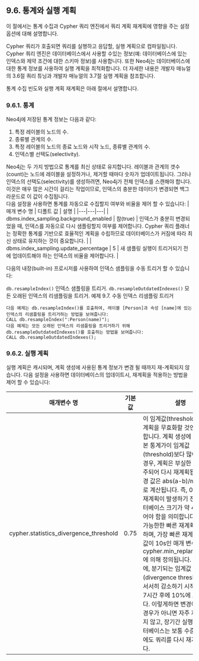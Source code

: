 ## 9.6. 통계와 실행 계획
<div class="abstract">
<p>이 절에서는 통계 수집과 Cypher 쿼리 엔진에서 쿼리 계획 재계획에 영향을 주는 
설정 옵션에 대해 설명합니다.
</p>
</div>
Cypher 쿼리가 호출되면 쿼리를 실행하고 응답할, 실행 계획으로 컴파일됩니다. Cypher 쿼리 엔진은 데이터베이스에서 사용할 수있는 정보(예: 데이터베이스에 있는 인덱스와 제약 조건에 대한 스키마 정보)를 사용합니다. 또한 Neo4j는 데이터베이스에 대한 통계 정보를 사용하여 실행 계획을 최적화합니다.  
더 자세한 내용은 개발자 매뉴얼의 3.6절 쿼리 튜닝과 개발자 매뉴얼의 3.7절 실행 계획을 참조합니다.

통계 수집 빈도와 실행 계획 재계획은 아래 절에서 설명합니다.

### 9.6.1. 통계
Neo4j에 저장된 통계 정보는 다음과 같다:

1. 특정 레이블의 노드의 수.
2. 종류별 관계의 수.
3. 특정 레이블의 노드의 종료 노드와 시작 노드, 종류별 관계의 수.
4. 인덱스별 선택도(selectivity).

Neo4j는 두 가지 방법으로 통계를 최신 상태로 유지합니다. 레이블과 관계의 갯수(count)는 노드에 레이블을 설정하거나, 제거할 때마다 숫자가 업데이트됩니다. 그러나 인덱스의 선택도(selectivity)를 생성하려면, Neo4j가 전체 인덱스를 스캔해야 합니다. 이것은 매우 많은 시간이 걸리는 작업이므로, 인덱스의 충분한 데이터가 변경되면 백그라운드로 이 값이 수집됩니다.  
다음 설정을 사용하면 통계를 자동으로 수집할지 여부와 비율을 제어 할 수 있습니다:
| 매개 변수 명 | 디폴트 값 | 설명 |
|---|---|---|
| dbms.index_sampling.background_enabled | 참(true) | 인덱스가 충분히 변경되었을 때, 인덱스를 자동으로 다시 샘플링할지 여부를 제어합니다. Cypher 쿼리 플래너는 정확한 통계를 기반으로 효율적인 계획을 수립하므로 데이터베이스가 커짐에 따라 최신 상태로 유지하는 것이 중요합니다. |
| dbms.index_sampling.update_percentage | 5 | 새 샘플링 실행이 트리거되기 전에 업데이트해야 하는 인덱스의 비율을 제어합니다. |

다음의 내장(built-in) 프로시저를 사용하여 인덱스 샘플링을 수동 트리거 할 수 있습니다:

`db.resampleIndex()`
인덱스 샘플링을 트리거.
`db.resampleOutdatedIndexes()`
모든 오래된 인덱스의 리샘플링을 트리거.
예제 9.7. 수동 인덱스 리샘플링 트리거
```
다음 예제는 db.resampleIndex()를 호출하여, 레이블 [Person]과 속성 [name]에 있는 인덱스의 리샘플링을 트리거하는 방법을 보여줍니다:
CALL db.resampleIndex(":Person(name)");
다음 예제는 모든 오래된 인덱스의 리샘플링을 트리거하기 위해  db.resampleOutdatedIndexes()를 호출하는 방법을 보여줍니다:
CALL db.resampleOutdatedIndexes();
```
### 9.6.2. 실행 계획
실행 계획은 캐시되며, 계획 생성에 사용된 통계 정보가 변경 될 때까지 재-계획되지 않습니다. 다음 설정을 사용하면 데이터베이스의 업데이트시, 재계획을 적용하는 방법을 제어 할 수 있습니다:

| 매개변수 명 | 기본값 | 설명 |
|---|---|---|
| cypher.statistics_divergence_threshold | 0.75 | 이 임계값(threshold)은 실행 계획을 무효화할 것인지 결정합니다. 계획 생성에 사용된 기본 통계가이 임계값(threshold)보다 많이 변경된 경우, 계획은 부실한 것으로 간주되어 다시 재계획됩니다. 변경 값은 abs(a-b)/max(a,b)로 계산됩니다. 즉, 0.75 값은 재계획이 발생하기 전에 데이터베이스 크기가 약 4배가 되어야 함을 의미합니다. 값 0은 가능한한 빠른 재계획을 의미하며, 가장 빠른 재계획은 기본값이 10s인 매개 변수 cypher.min_replan_interval에 의해 정의됩니다. 이 간격 후에, 분기되는 임계값(divergence threshold)은 서서히 감소하기 시작하여 약 7시간 후에 10%에 도달합니다. 이렇게하면 변경이 매우 큰 경우가 아니면 자주 재계획되지 않고, 장기간 실행되는 데이터베이스는 보통 수준의 변경에도 쿼리를 다시 재계획됩니다. |
